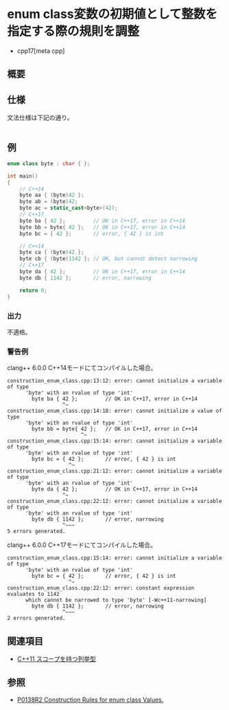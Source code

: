 # enum class変数の初期値として整数を指定する際の規則を調整
* cpp17[meta cpp]

## 概要



## 仕様

文法仕様は下記の通り。

```
```


## 例
```cpp example
enum class byte : char { };

int main()
{
	// C++14
	byte aa { (byte)42 };
	byte ab = (byte)42;
	byte ac = static_cast<byte>(42);
	// C++17
	byte ba { 42 };         // OK in C++17, error in C++14
	byte bb = byte{ 42 };   // OK in C++17, error in C++14
	byte bc = { 42 };       // error, { 42 } is int

	// C++14
	byte ca { (byte)42 };
	byte cb { (byte)1142 }; // OK, but cannot detect narrowing
	// C++17
	byte da { 42 };         // OK in C++17, error in C++14
	byte db { 1142 };       // error, narrowing

	return 0;
}
```

### 出力
不適格。

### 警告例
clang++ 6.0.0 C++14モードにてコンパイルした場合。

```
construction_enum_class.cpp:13:12: error: cannot initialize a variable of type
      'byte' with an rvalue of type 'int'
        byte ba { 42 };         // OK in C++17, error in C++14
                  ^~
construction_enum_class.cpp:14:18: error: cannot initialize a value of type
      'byte' with an rvalue of type 'int'
        byte bb = byte{ 42 };   // OK in C++17, error in C++14
                        ^~
construction_enum_class.cpp:15:14: error: cannot initialize a variable of type
      'byte' with an rvalue of type 'int'
        byte bc = { 42 };       // error, { 42 } is int
                    ^~
construction_enum_class.cpp:21:12: error: cannot initialize a variable of type
      'byte' with an rvalue of type 'int'
        byte da { 42 };         // OK in C++17, error in C++14
                  ^~
construction_enum_class.cpp:22:12: error: cannot initialize a variable of type
      'byte' with an rvalue of type 'int'
        byte db { 1142 };       // error, narrowing
                  ^~~~
5 errors generated.
```

clang++ 6.0.0 C++17モードにてコンパイルした場合。

```
construction_enum_class.cpp:15:14: error: cannot initialize a variable of type
      'byte' with an rvalue of type 'int'
        byte bc = { 42 };       // error, { 42 } is int
                    ^~
construction_enum_class.cpp:22:12: error: constant expression evaluates to 1142
      which cannot be narrowed to type 'byte' [-Wc++11-narrowing]
        byte db { 1142 };       // error, narrowing
                  ^~~~
2 errors generated.
```


## 関連項目
- [C++11 スコープを持つ列挙型](/lang/cpp11/scoped_enum.md)

## 参照
- [P0138R2 Construction Rules for enum class Values.](http://www.open-std.org/jtc1/sc22/wg21/docs/papers/2016/p0138r2.pdf)
